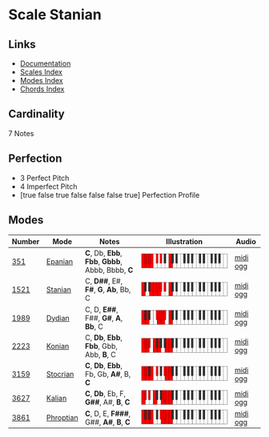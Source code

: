 # Scale Stanian

## Links

- [Documentation](index.md)
- [Scales Index](Scales.md)
- [Modes Index](Modes.md)
- [Chords Index](Chords.md)

## Cardinality

7 Notes

## Perfection

- 3 Perfect Pitch
- 4 Imperfect Pitch
- [true false true false false false true] Perfection Profile

## Modes

| Number | Mode | Notes | Illustration | Audio |
|--------|------|-------|--------------|-------|
| [351](https://ianring.com/musictheory/scales/351) | [Epanian](ModeEpanian.md) | **C**, Db, **Ebb**, **Fbb**, **Gbbb**, Abbb, Bbbb, **C** | ![CNaturalEpanian](ModeCNaturalEpanian.png) | [midi](ModeCNaturalEpanian.mid) [ogg](ModeCNaturalEpanian.ogg) | 
| [1521](https://ianring.com/musictheory/scales/1521) | [Stanian](ModeStanian.md) | C, **D##**, E#, **F#**, **G**, **Ab**, Bb, C | ![CNaturalStanian](ModeCNaturalStanian.png) | [midi](ModeCNaturalStanian.mid) [ogg](ModeCNaturalStanian.ogg) | 
| [1989](https://ianring.com/musictheory/scales/1989) | [Dydian](ModeDydian.md) | C, D, **E##**, F##, **G#**, **A**, **Bb**, C | ![CNaturalDydian](ModeCNaturalDydian.png) | [midi](ModeCNaturalDydian.mid) [ogg](ModeCNaturalDydian.ogg) | 
| [2223](https://ianring.com/musictheory/scales/2223) | [Konian](ModeKonian.md) | C, **Db**, **Ebb**, **Fbb**, Gbb, Abb, **B**, C | ![CNaturalKonian](ModeCNaturalKonian.png) | [midi](ModeCNaturalKonian.mid) [ogg](ModeCNaturalKonian.ogg) | 
| [3159](https://ianring.com/musictheory/scales/3159) | [Stocrian](ModeStocrian.md) | **C**, **Db**, **Ebb**, Fb, Gb, **A#**, B, **C** | ![CNaturalStocrian](ModeCNaturalStocrian.png) | [midi](ModeCNaturalStocrian.mid) [ogg](ModeCNaturalStocrian.ogg) | 
| [3627](https://ianring.com/musictheory/scales/3627) | [Kalian](ModeKalian.md) | **C**, **Db**, Eb, F, **G##**, A#, **B**, **C** | ![CNaturalKalian](ModeCNaturalKalian.png) | [midi](ModeCNaturalKalian.mid) [ogg](ModeCNaturalKalian.ogg) | 
| [3861](https://ianring.com/musictheory/scales/3861) | [Phroptian](ModePhroptian.md) | **C**, D, E, **F###**, G##, **A#**, **B**, **C** | ![CNaturalPhroptian](ModeCNaturalPhroptian.png) | [midi](ModeCNaturalPhroptian.mid) [ogg](ModeCNaturalPhroptian.ogg) | 
